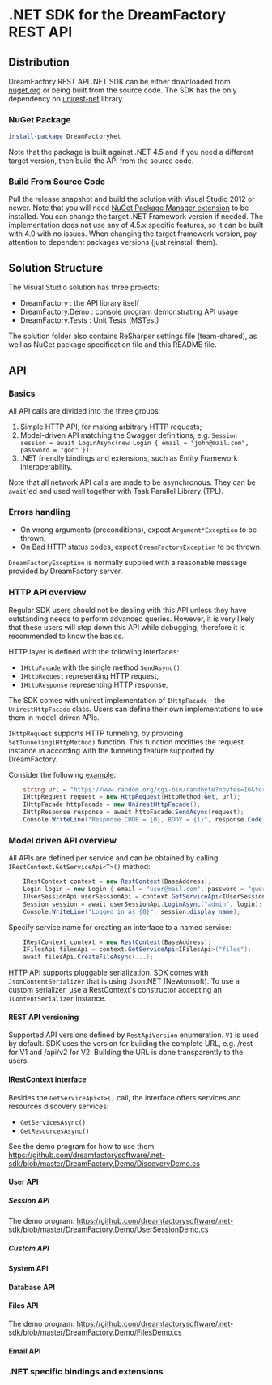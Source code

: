 # .NET SDK for the DreamFactory REST API

## Distribution

DreamFactory REST API .NET SDK can be either downloaded from [nuget.org](https://www.nuget.org/packages/DreamFactoryNet) or being built from the source code. The SDK has the only dependency on [unirest-net](http://unirest.io/net.html) library.

### NuGet Package

```powershell
install-package DreamFactoryNet
```

Note that the package is built against .NET 4.5 and if you need a different target version, then build the API from the source code.

### Build From Source Code

Pull the release snapshot and build the solution with Visual Studio 2012 or newer. Note that you will need [NuGet Package Manager extension](https://visualstudiogallery.msdn.microsoft.com/27077b70-9dad-4c64-adcf-c7cf6bc9970c) to be installed.
You can change the target .NET Framework version if needed. The implementation does not use any of 4.5.x specific features, so it can be built with 4.0 with no issues.
When changing the target framework version, pay attention to dependent packages versions (just reinstall them).

## Solution Structure

The Visual Studio solution has three projects:

* DreamFactory       : the API library itself
* DreamFactory.Demo  : console program demonstrating API usage
* DreamFactory.Tests : Unit Tests (MSTest)

The solution folder also contains ReSharper settings file (team-shared), as well as NuGet package specification file and this README file.

## API

### Basics

All API calls are divided into the three groups:

1. Simple HTTP API, for making arbitrary HTTP requests;
2. Model-driven API matching the Swagger definitions,
   e.g. `Session session = await LoginAsync(new Login { email = "john@mail.com", password = "god" });`
3. .NET friendly bindings and extensions, such as Entity Framework interoperability.

Note that all network API calls are made to be asynchronous. They can be `await`'ed and used well together with Task Parallel Library (TPL).

### Errors handling

- On wrong arguments (preconditions), expect `Argument*Exception` to be thrown,
- On Bad HTTP status codes, expect `DreamFactoryException` to be thrown.

`DreamFactoryException` is normally supplied with a reasonable message provided by DreamFactory server.

### HTTP API overview

Regular SDK users should not be dealing with this API unless they have outstanding needs to perform advanced queries.
However, it is very likely that these users will step down this API while debugging, therefore it is recommended to know the basics.

HTTP layer is defined with the following interfaces:

- `IHttpFacade` with the single method `SendAsync()`,
- `IHttpRequest` representing HTTP request,
- `IHttpResponse` representing HTTP response,

The SDK comes with unirest implementation of `IHttpFacade` - the `UnirestHttpFacade` class. Users can define their own implementations to use them in model-driven APIs.

`IHttpRequest` supports HTTP tunneling, by providing `SetTunneling(HttpMethod)` function. This function modifies the request instance in according with the tunneling feature supported by DreamFactory.

Consider the following [example](https://github.com/dreamfactorysoftware/.net-sdk/blob/master/DreamFactory.Demo/HttpDemo.cs):

```csharp
    string url = "https://www.random.org/cgi-bin/randbyte?nbytes=16&format=h";
    IHttpRequest request = new HttpRequest(HttpMethod.Get, url);
    IHttpFacade httpFacade = new UnirestHttpFacade();
    IHttpResponse response = await httpFacade.SendAsync(request);
    Console.WriteLine("Response CODE = {0}, BODY = {1}", response.Code, response.Body);
```

### Model driven API overview

All APIs are defined per service and can be obtained by calling `IRestContext.GetServiceApi<T>()` method:

```csharp
    IRestContext context = new RestContext(BaseAddress);
    Login login = new Login { email = "user@mail.com", password = "qwerty" };
    IUserSessionApi userSessionApi = context.GetServiceApi<IUserSessionApi>();
    Session session = await userSessionApi.LoginAsync("admin", login);
    Console.WriteLine("Logged in as {0}", session.display_name);
```

Specify service name for creating an interface to a named service:
```csharp
    IRestContext context = new RestContext(BaseAddress);
    IFilesApi filesApi = context.GetServiceApi<IFilesApi>("files");
    await filesApi.CreateFileAsync(...);
```

HTTP API supports pluggable serialization. SDK comes with `JsonContentSerializer` that is using Json.NET (Newtonsoft).
To use a custom serializer, use a RestContext's constructor accepting an `IContentSerializer` instance.

#### REST API versioning

Supported API versions defined by `RestApiVersion` enumeration. `V1` is used by default.
SDK uses the version for building the complete URL, e.g. /rest for V1 and /api/v2 for V2.
Building the URL is done transparently to the users.

#### IRestContext interface

Besides the `GetServiceApi<T>()` call, the interface offers services and resources discovery services:

- `GetServicesAsync()`
- `GetResourcesAsync()`

See the demo program for how to use them:
https://github.com/dreamfactorysoftware/.net-sdk/blob/master/DreamFactory.Demo/DiscoveryDemo.cs

#### User API

##### Session API

The demo program:
https://github.com/dreamfactorysoftware/.net-sdk/blob/master/DreamFactory.Demo/UserSessionDemo.cs

##### Custom API

#### System API

#### Database API

#### Files API

The demo program:
https://github.com/dreamfactorysoftware/.net-sdk/blob/master/DreamFactory.Demo/FilesDemo.cs

#### Email API

### .NET specific bindings and extensions

